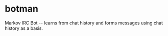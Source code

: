 # botman
Markov IRC Bot -- learns from chat history and forms messages using chat history as a basis.
